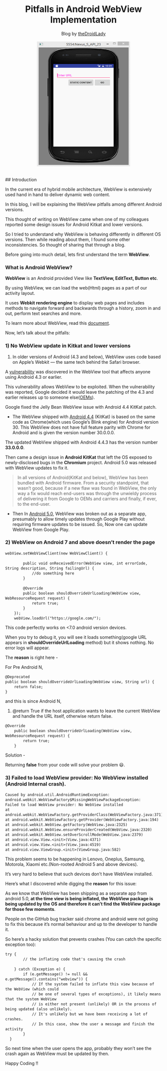 <div style="text-align:center">
<h1> Pitfalls in Android WebView Implementation
</h1>
Blog by <a href="http://thedroidlady.com/">theDroidLady</a>
</div>
<br/>
<div style="text-align:center">
<img align="center" width="300" height="400" src="/Images/Article/webview.gif">
</div>
<br/>
<br/>
## Introduction

In the current era of hybrid mobile architecture, WebView is extensively used hand in hand to deliver dynamic web content.

In this blog, I will be explaining the WebView pitfalls among different Android versions.

This thought of writing on WebView came when one of my colleagues reported some design issues for Android Kitkat and lower versions.

So I tried to understand why WebView is behaving differently in different OS versions. Then while reading about them, I found some other inconsistencies. So thought of sharing that through a blog.

Before going into much detail, lets first understand the term <b>WebView</b>.

### What is Android WebView?

<b>WebView</b> is an Android provided View like <b>TextView, EditText, Button etc</b>.

By using WebView, we can load the web(Html) pages as a part of our activity layout.

It uses <b>Webkit rendering engine</b> to display web pages and includes methods to navigate forward and backwards through a history, zoom in and out, perform text searches and more.

To learn more about WebView, read this [document](https://developer.android.com/reference/android/webkit/WebView).

Now, let’s talk about the pitfalls:

### 1) No WebView update in Kitkat and lower versions

1) In older versions of Android (4.3 and below), WebView uses code based on Apple’s Webkit — the same tech behind the Safari browser.

A [vulnerability](https://www.zdnet.com/article/half-of-all-android-devices-still-vulnerable-to-privacy-disaster-browser-bug/) was discovered in the WebView tool that affects anyone using Android 4.3 or earlier.

This vulnerability allows WebView to be exploited. When the vulnerability was reported, Google decided it would leave the patching of the 4.3 and earlier releases up to someone else([OEMs](https://us.nuumobile.com/android-oems-vs-odms-5-things-you-should-know/)).

Google fixed the Jelly Bean WebView issue with Android 4.4 KitKat patch.

 * The WebView shipped with [Android 4.4](https://www.androidcentral.com/android-kitkat) (KitKat) is based on the same code as Chrome(which uses Google’s Blink engine) for Android version 30. This WebView does not have full feature parity with Chrome for Android and is given the version number 30.0.0.0.

The updated WebView shipped with Android 4.4.3 has the version number <b>33.0.0.0</b>.

Then came a design issue in <b>Android KitKat</b> that left the OS exposed to newly-disclosed bugs in the <b>Chromium</b> project. Android 5.0 was released with WebView updates to fix it.


>In all versions of Android(KitKat and below), WebView has been bundled with Android firmware. From a security standpoint, that wasn’t good, because if a new flaw was found in WebView, the only way a fix would reach end-users was through the unwieldy process of delivering it from Google to OEMs and carriers and finally, if ever, to the end-user.

 * Then In [Android 5.0](https://www.androidcentral.com/lollipop), WebView was broken out as a separate app, presumably to allow timely updates through Google Play without requiring firmware updates to be issued. So, Now one can update WebView from Google Play.

### 2) WebView on Android 7 and above doesn’t render the page

```
webView.setWebViewClient(new WebViewClient() {

        public void onReceivedError(WebView view, int errorCode, String description, String failingUrl) {
            //do something here
        }

        @Override
        public boolean shouldOverrideUrlLoading(WebView view, WebResourceRequest request) {
            return true;
        }
    });
    webView.loadUrl("https://google.com/");
```

This code perfectly works on <7.0 android version devices.

When you try to debug it, you will see it loads something(google URL appears in <b>shouldOverrideUrlLoading</b> method) but it shows nothing. No error logs will appear.

The <b>reason</b> is right here -

For Pre Android N,

```
@Deprecated
public boolean shouldOverrideUrlLoading(WebView view, String url) {
    return false;
}
```

and this is since Android N,

1) @return True if the host application wants to leave the current WebView and handle the URL itself, otherwise return false.

```
@Override
    public boolean shouldOverrideUrlLoading(WebView view, WebResourceRequest request) {
        return true;
    }
```

Solution -

Returning <b>false</b> from your code will solve your problem 😃.

### 3) Failed to load WebView provider: No WebView installed (Android Internal crash).

```
Caused by android.util.AndroidRuntimeException:
android.webkit.WebViewFactory$MissingWebViewPackageException:
Failed to load WebView provider: No WebView installed
at android.webkit.WebViewFactory.getProviderClass(WebViewFactory.java:371)
at android.webkit.WebViewFactory.getProvider(WebViewFactory.java:194)
at android.webkit.WebView.getFactory(WebView.java:2325)
at android.webkit.WebView.ensureProviderCreated(WebView.java:2320)
at android.webkit.WebView.setOverScrollMode(WebView.java:2379)
at android.view.View.<init>(View.java:4371)
at android.view.View.<init>(View.java:4519)
at android.view.ViewGroup.<init>(ViewGroup.java:582)
```

This problem seems to be happening in Lenovo, Oneplus, Samsung, Motorola, Xiaomi etc.(Non-rooted Android 5 and above devices).

It’s very hard to believe that such devices don’t have WebView installed.

Here’s what I discovered while digging the <b>reason</b> for this issue:

As we know that WebView has been shipping as a separate app from android 5.0,<b> at the time view is being inflated, the WebView package is being updated by the OS and therefore it can’t find the WebView package for those few moments</b>.

People on the GitHub bug tracker said chrome and android were not going to fix this because it’s normal behaviour and up to the developer to handle it.

So here’s a hacky solution that prevents crashes (You can catch the specific exception too):

```
try {
        // the inflating code that's causing the crash

    } catch (Exception e) {
        if (e.getMessage() != null && e.getMessage().contains("webview")) {
            // If the system failed to inflate this view because of the WebView (which could
            // be one of several types of exceptions), it likely means that the system WebView
            // is either not present (unlikely) OR in the process of being updated (also unlikely).
            // It's unlikely but we have been receiving a lot of crashes.
            // In this case, show the user a message and finish the activity
        }
  }
```

So next time when the user opens the app, probably they won’t see the crash again as WebView must be updated by then.

Happy Coding !!








